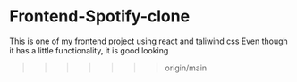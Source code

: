 
# Frontend-Spotify-clone
This is one of my frontend project using react and taliwind css
Even though it has a little functionality, it is good looking
>>>>>>> origin/main
